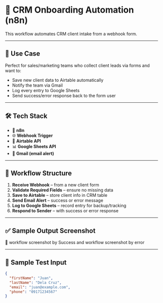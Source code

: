 # 🤖 CRM Onboarding Automation (n8n)

This workflow automates CRM client intake from a webhook form.

---

## 🧠 Use Case

Perfect for sales/marketing teams who collect client leads via forms and want to:

- Save new client data to Airtable automatically
- Notify the team via Gmail
- Log every entry to Google Sheets
- Send success/error response back to the form user

---

## 🛠️ Tech Stack

- 🔗 **n8n**
- 🌐 **Webhook Trigger**
- 🧾 **Airtable API**
- 📊 **Google Sheets API**
- 📧 **Gmail (email alert)**

---

## 📂 Workflow Structure

1. **Receive Webhook** – from a new client form  
2. **Validate Required Fields** – ensure no missing data  
3. **Save to Airtable** – store client info in CRM table  
4. **Send Email Alert** – success or error message  
5. **Log to Google Sheets** – record entry for backup/tracking  
6. **Respond to Sender** – with success or error response

---

## ✅ Sample Output Screenshot

📸 workflow screenshot by Success and workflow screenshot by error

---

## 🧪 Sample Test Input

```json
{
  "firstName": "Juan",
  "lastName": "Dela Cruz",
  "email": "juan@example.com",
  "phone": "09171234567"
}
